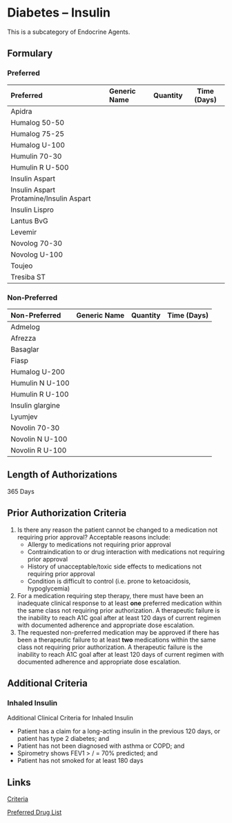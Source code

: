 # Diabetes – Insulin

This is a subcategory of Endocrine Agents.

## Formulary

### Preferred

| Preferred                               | Generic Name | Quantity | Time (Days) |
| :-------------------------------------- | :----------- | :------: | :---------: |
| Apidra                                  |              |          |             |
| Humalog 50-50                           |              |          |             |
| Humalog 75-25                           |              |          |             |
| Humalog U-100                           |              |          |             |
| Humulin 70-30                           |              |          |             |
| Humulin R U-500                         |              |          |             |
| Insulin Aspart                          |              |          |             |
| Insulin Aspart Protamine/Insulin Aspart |              |          |             |
| Insulin Lispro                          |              |          |             |
| Lantus BvG                              |              |          |             |
| Levemir                                 |              |          |             |
| Novolog 70-30                           |              |          |             |
| Novolog U-100                           |              |          |             |
| Toujeo                                  |              |          |             |
| Tresiba ST                              |              |          |             |

### Non-Preferred

| Non-Preferred    | Generic Name | Quantity | Time (Days) |
| :--------------- | :----------- | :------: | :---------: |
| Admelog          |              |          |             |
| Afrezza          |              |          |             |
| Basaglar         |              |          |             |
| Fiasp            |              |          |             |
| Humalog U-200    |              |          |             |
| Humulin N U-100  |              |          |             |
| Humulin R U-100  |              |          |             |
| Insulin glargine |              |          |             |
| Lyumjev          |              |          |             |
| Novolin 70-30    |              |          |             |
| Novolin N U-100  |              |          |             |
| Novolin R U-100  |              |          |             |

## Length of Authorizations

365 Days

## Prior Authorization Criteria

1.  Is there any reason the patient cannot be changed to a medication not requiring prior approval? Acceptable reasons include:
    -   Allergy to medications not requiring prior approval
    -   Contraindication to or drug interaction with medications not requiring prior approval
    -   History of unacceptable/toxic side effects to medications not requiring prior approval
    -   Condition is difficult to control (i.e. prone to ketoacidosis, hypoglycemia)
2.  For a medication requiring step therapy, there must have been an inadequate clinical response to at least **one** preferred medication within the same class not requiring prior authorization. A therapeutic failure is the inability to reach A1C goal after at least 120 days of current regimen with documented adherence and appropriate dose escalation.
3.  The requested non-preferred medication may be approved if there has been a therapeutic failure to at least **two** medications within the same class not requiring prior authorization. A therapeutic failure is the inability to reach A1C goal after at least 120 days of current regimen with documented adherence and appropriate dose escalation.

## Additional Criteria

### Inhaled Insulin

Additional Clinical Criteria for Inhaled Insulin

-   Patient has a claim for a long-acting insulin in the previous 120 days, or patient has type 2 diabetes; and
-   Patient has not been diagnosed with asthma or COPD; and
-   Spirometry shows FEV1 \> / = 70% predicted; and
-   Patient has not smoked for at least 180 days

## Links

[Criteria](https://pharmacy.medicaid.ohio.gov/sites/default/files/20221001_UPDL_Criteria_APPROVED.pdf#page=50)

[Preferred Drug List](https://pharmacy.medicaid.ohio.gov/sites/default/files/20221001_UPDL_APPROVED_.pdf#page=20)
